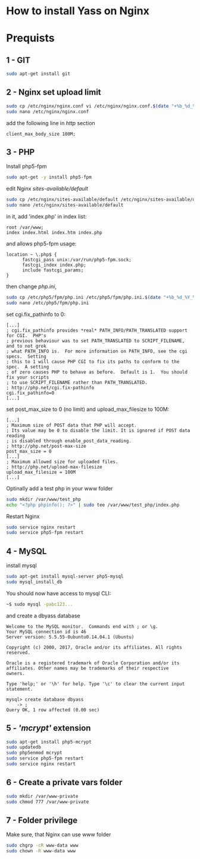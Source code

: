 # How to install Yass on Nginx

# Prequists

## 1 - GIT
```bash
sudo apt-get install git
```

## 2 - Nginx set upload limit
```bash
sudo cp /etc/nginx/nginx.conf vi /etc/nginx/nginx.conf.$(date "+%b_%d_%Y_%H.%M.%S")
sudo nano /etc/nginx/nginx.conf
```
add the following line in *http* section
```
client_max_body_size 100M;
```

## 3 - PHP
Install php5-fpm
```bash
sudo apt-get -y install php5-fpm
```
edit Nginx *sites-available/default*
```bash
sudo cp /etc/nginx/sites-available/default /etc/nginx/sites-available/default.$(date "+%b_%d_%Y_%H.%M.%S")
sudo nano /etc/nginx/sites-available/default
```
in it, add 'index.php' in index list:
```
root /var/www;
index index.html index.htm index.php
```
and allows php5-fpm usage:
```
location ~ \.php$ {
      fastcgi_pass unix:/var/run/php5-fpm.sock;
      fastcgi_index index.php;
      include fastcgi_params;
}
```
then change *php.ini*,
```bash
sudo cp /etc/php5/fpm/php.ini /etc/php5/fpm/php.ini.$(date "+%b_%d_%Y_%H.%M.%S")
sudo nano /etc/php5/fpm/php.ini
```
set cgi.fix_pathinfo to 0:
```
[...]
; cgi.fix_pathinfo provides *real* PATH_INFO/PATH_TRANSLATED support for CGI.  PHP's
; previous behaviour was to set PATH_TRANSLATED to SCRIPT_FILENAME, and to not grok
; what PATH_INFO is.  For more information on PATH_INFO, see the cgi specs.  Setting
; this to 1 will cause PHP CGI to fix its paths to conform to the spec.  A setting
; of zero causes PHP to behave as before.  Default is 1.  You should fix your scripts
; to use SCRIPT_FILENAME rather than PATH_TRANSLATED.
; http://php.net/cgi.fix-pathinfo
cgi.fix_pathinfo=0
[...]
```

set post_max_size to 0 (no limit) and upload_max_filesize to 100M:
```
[...]
; Maximum size of POST data that PHP will accept.
; Its value may be 0 to disable the limit. It is ignored if POST data reading
; is disabled through enable_post_data_reading.
; http://php.net/post-max-size
post_max_size = 0
[...]
; Maximum allowed size for uploaded files.
; http://php.net/upload-max-filesize
upload_max_filesize = 100M
[...]
```

Optinally add a test php in your www folder
```bash
sudo mkdir /var/www/test_php
echo "<?php phpinfo(); ?>" | sudo tee /var/www/test_php/index.php
```
Restart Nginx
```bash
sudo service nginx restart
sudo service php5-fpm restart
```

## 4 - MySQL
install mysql
```bash
sudo apt-get install mysql-server php5-mysql
sudo mysql_install_db
```
You should now have access to mysql CLI:
```bash
~$ sudo mysql -pabc123...
```
and create a dbyass database
```
Welcome to the MySQL monitor.  Commands end with ; or \g.
Your MySQL connection id is 46
Server version: 5.5.55-0ubuntu0.14.04.1 (Ubuntu)

Copyright (c) 2000, 2017, Oracle and/or its affiliates. All rights reserved.

Oracle is a registered trademark of Oracle Corporation and/or its
affiliates. Other names may be trademarks of their respective
owners.

Type 'help;' or '\h' for help. Type '\c' to clear the current input statement.

mysql> create database dbyass
    -> ;
Query OK, 1 row affected (0.00 sec)
```

## 5 - *'mcrypt'* extension
```bash
sudo apt-get install php5-mcrypt
sudo updatedb
sudo php5enmod mcrypt
sudo service php5-fpm restart
sudo service nginx restart
```

## 6 - Create a private vars folder
```bash
sudo mkdir /var/www-private
sudo chmod 777 /var/www-private
```

## 7 - Folder privilege
Make sure, that Nginx can use www folder
```bash
sudo chgrp -cR www-data www
sudo chown -R www-data www
```

